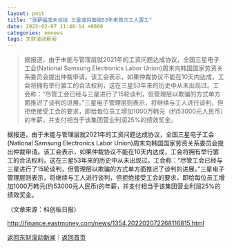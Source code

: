 ```yaml
---
layout: post
title: "涨薪幅度未谈拢 三星或将面临53年来首次工人罢工"
date: 2022-02-07 11:48:14 +0800
categories: emnews
tags: 东财滚动新闻
---
```

> 据报道，由于未能与管理层就2021年的工资问题达成协议，全国三星电子工会(National Samsung Electronics Labor Union)周末向韩国国家劳资关系委员会提出仲裁申请。该工会表示，如果仲裁协议不能在10天内达成，工会将拥有举行罢工的合法权利，这在三星53年来的历史中从未出现过。工会称：“尽管工会已经与三星进行了15轮谈判，但管理层以欺骗的方式单方面推迟了谈判的进展。”三星电子管理层则表示，将继续与工人进行谈判，但拒绝接受工会的要求，即给每位员工增加1000万韩元（约53000元人民币）的年薪，并支付相当于该集团营业利润25%的绩效奖金。

<p>据报道，由于未能与管理层就2021年的工资问题达成协议，全国三星电子工会(National Samsung Electronics Labor Union)周末向韩国国家劳资关系委员会提出仲裁申请。该工会表示，如果仲裁协议不能在10天内达成，工会将拥有举行罢工的合法权利，这在三星53年来的历史中从未出现过。工会称：“尽管工会已经与三星进行了15轮谈判，但管理层以欺骗的方式单方面推迟了谈判的进展。”三星电子管理层则表示，将继续与工人进行谈判，但拒绝接受工会的要求，即给每位员工增加1000万韩元(约53000元人民币)的年薪，并支付相当于该集团营业利润25%的绩效奖金。</p><p class="em_media">（文章来源：科创板日报）</p>

<http://finance.eastmoney.com/news/1354,202202072268116815.html>

[返回东财滚动新闻](//finews.withounder.com/emnews/)｜[返回首页](//finews.withounder.com/)